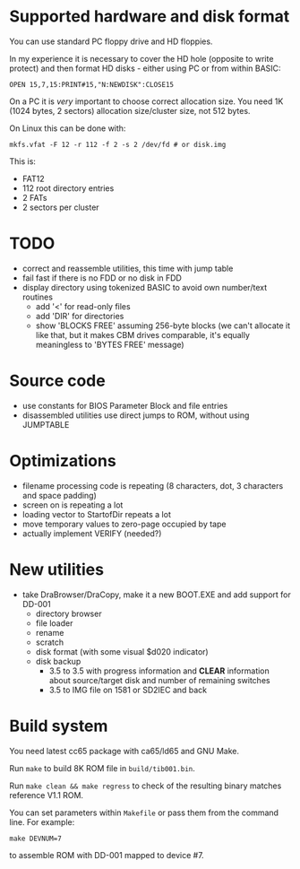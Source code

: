 
# Supported hardware and disk format

You can use standard PC floppy drive and HD floppies.

In my experience it is necessary to cover the HD hole (opposite to write protect) and then format HD disks - either using PC or from within BASIC:

```
OPEN 15,7,15:PRINT#15,"N:NEWDISK":CLOSE15
```

On a PC it is *very* important to choose correct allocation size. You need 1K (1024 bytes, 2 sectors) allocation size/cluster size, not 512 bytes.

On Linux this can be done with:
```
mkfs.vfat -F 12 -r 112 -f 2 -s 2 /dev/fd # or disk.img
```

This is:

- FAT12
- 112 root directory entries
- 2 FATs
- 2 sectors per cluster


# TODO

- correct and reassemble utilities, this time with jump table
- fail fast if there is no FDD or no disk in FDD
- display directory using tokenized BASIC to avoid own number/text routines
	- add '<' for read-only files
	- add 'DIR' for directories
	- show 'BLOCKS FREE' assuming 256-byte blocks (we can't allocate it like that, but it makes CBM drives comparable, it's equally meaningless to 'BYTES FREE' message)

# Source code

- use constants for BIOS Parameter Block and file entries
- disassembled utilities use direct jumps to ROM, without using JUMPTABLE

# Optimizations

- filename processing code is repeating (8 characters, dot, 3 characters and space padding)
- screen on is repeating a lot
- loading vector to StartofDir repeats a lot
- move temporary values to zero-page occupied by tape
- actually implement VERIFY (needed?)

# New utilities

- take DraBrowser/DraCopy, make it a new BOOT.EXE and add support for DD-001
	- directory browser
	- file loader
	- rename
	- scratch
	- disk format (with some visual $d020 indicator)
	- disk backup
		- 3.5 to 3.5 with progress information and **CLEAR** information about source/target disk
                  and number of remaining switches
		- 3.5 to IMG file on 1581 or SD2IEC and back

# Build system

You need latest cc65 package with ca65/ld65 and GNU Make.

Run `make` to build 8K ROM file in `build/tib001.bin`.

Run `make clean && make regress` to check of the resulting binary matches reference V1.1 ROM.

You can set parameters within `Makefile` or pass them from the command line. For example:
```
make DEVNUM=7
```
to assemble ROM with DD-001 mapped to device #7.
